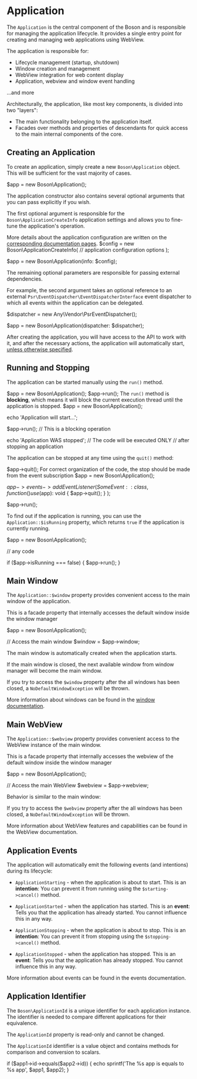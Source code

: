 # Application

<show-structure for="chapter" depth="2"/>

The `Application` is the central component of the Boson and is responsible for 
managing the application lifecycle. It provides a single entry point for 
creating and managing web applications using WebView.

The application is responsible for:

- Lifecycle management (startup, shutdown)
- Window creation and management
- WebView integration for web content display
- Application, webview and window event handling

...and more

Architecturally, the application, like most key components, is divided into 
two "layers":
- The main functionality belonging to the application itself.
- Facades over methods and properties of descendants for quick access to the 
  main internal components of the core.


## Creating an Application

To create an application, simply create a new <code>Boson\Application</code> 
object. This will be sufficient for the vast majority of cases.

<code-block lang="PHP">
$app = new Boson\Application();
</code-block>

The application constructor also contains several optional arguments that you 
can pass explicitly if you wish.

The first optional argument is responsible for the <code>Boson\ApplicationCreateInfo</code> 
application settings and allows you to fine-tune the application's operation.

<tip>
More details about the application configuration are written on the 
<a href="configuration.md#application">corresponding documentation pages</a>.
</tip>

<code-block lang="PHP">
$config = new Boson\ApplicationCreateInfo(
    // application configuration options
);

$app = new Boson\Application(info: $config);
</code-block>

The remaining optional parameters are responsible for passing external 
dependencies. 

For example, the second argument takes an optional reference to an external 
<code>Psr\EventDispatcher\EventDispatcherInterface</code> event dispatcher 
to which all events within the application can be delegated.

<code-block lang="PHP">
$dispatcher = new Any\Vendor\PsrEventDispatcher();

$app = new Boson\Application(dispatcher: $dispatcher);
</code-block>

After creating the application, you will have access to the API to work with 
it, and after the necessary actions, the application will automatically start, 
<a href="configuration.md#autorun">unless otherwise specified</a>.

## Running and Stopping

The application can be started manually using the <code>run()</code> method. 

<code-block lang="PHP">
$app = new Boson\Application();
$app->run();
</code-block>

<warning>
The <code>run()</code> method is <b>blocking</b>, which means it will block 
the current execution thread until the application is stopped.

<code-block lang="PHP">
$app = new Boson\Application();

echo 'Application will start...';

$app->run(); // This is a blocking operation

echo 'Application WAS stopped'; // The code will be executed ONLY 
                                // after stopping an application
</code-block>
</warning>

The application can be stopped at any time using the `quit()` method:

<code-block lang="PHP">
$app->quit();
</code-block>

<tip>
For correct organization of the code, the stop should be made from the 
event subscription
<code-block lang="PHP">
$app = new Boson\Application();

$app->events->addEventListener(SomeEvent::class, 
    function() use ($app): void {
        $app->quit();
    }
);

$app->run();
</code-block>
</tip>

To find out if the application is running, you can use the 
`Application::$isRunning` property, which returns `true` if the application 
is currently running.

<code-block lang="PHP">
$app = new Boson\Application();

// any code

if ($app->isRunning === false) {
    $app->run();
}
</code-block>

## Main Window

The `Application::$window` property provides convenient access to the 
<tooltip term="main window">main window</tooltip> of the application. 

<tip>This is a <tooltip term="facade">facade property</tooltip> that internally 
accesses the default window inside the window manager</tip>

<code-block lang="PHP">
$app = new Boson\Application();

// Access the main window
$window = $app->window;
</code-block>

The <tooltip term="main window">main window</tooltip> is automatically created 
when the application starts.

<warning>
If the <tooltip term="main window">main window</tooltip> is closed, the next 
available window from window manager will become the 
<tooltip term="main window">main window</tooltip>.

If you try to access the `$window` property after the all windows has been 
closed, a `NoDefaultWindowException` will be thrown.
</warning>

<note>
More information about windows can be found in the
<a href="window.md">window documentation</a>.
</note>

## Main WebView

The `Application::$webview` property provides convenient access to the WebView 
instance of the <tooltip term="main window">main window</tooltip>.

<tip>This is a <tooltip term="facade">facade property</tooltip> that internally 
accesses the webview of the default window inside the window manager</tip>

<code-block lang="PHP">
$app = new Boson\Application();

// Access the main WebView
$webview = $app->webview;
</code-block>

<warning>
Behavior is similar to the <tooltip term="main window">main window</tooltip>:

If you try to access the `$webview` property after the all windows has been
closed, a `NoDefaultWindowException` will be thrown.
</warning>

<note>
More information about WebView features and capabilities can be found in the
<tooltip term="TODO">WebView documentation</tooltip>.
</note>

## Application Events

The application will automatically emit the following events (and intentions)
during its lifecycle:

- <code>ApplicationStarting</code> - when the application is about to start. 
  <tip>This is an <b>intention</b>: You can prevent it from running using the 
  <code>$starting->cancel()</code> method.</tip>

- <code>ApplicationStarted</code> - when the application has started.
  <tip>This is an <b>event</b>: Tells you that the application has already started. 
  You cannot influence this in any way.</tip>

- <code>ApplicationStopping</code> - when the application is about to stop.
  <tip>This is an <b>intention</b>: You can prevent it from stopping using the 
  <code>$stopping->cancel()</code> method.</tip>

- <code>ApplicationStopped</code> - when the application has stopped.
  <tip>This is an <b>event</b>: Tells you that the application has already stopped. 
  You cannot influence this in any way.</tip>

<note>
More information about events can be found in the
<tooltip term="TODO">events documentation</tooltip>.
</note>

## Application Identifier

The <code>Boson\ApplicationId</code> is a unique identifier for each application 
instance. The identifier is needed to compare different applications
for their equivalence.

<warning>
The <code>ApplicationId</code> property is read-only and cannot be changed.
</warning>

The <code>ApplicationId</code> identifier is a value object and contains methods 
for comparison and conversion to scalars.

<code-block lang="PHP">
if ($app1->id->equals($app2->id)) {
    echo sprintf('The %s app is equals to %s app', $app1, $app2);
}
</code-block>
